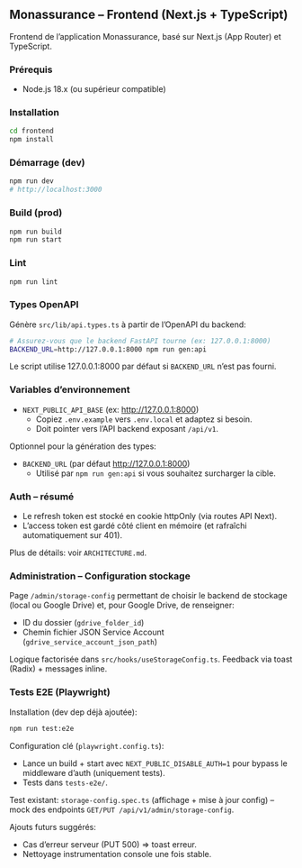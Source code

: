 ## Monassurance – Frontend (Next.js + TypeScript)

Frontend de l’application Monassurance, basé sur Next.js (App Router) et TypeScript.

### Prérequis
- Node.js 18.x (ou supérieur compatible)

### Installation
```bash
cd frontend
npm install
```

### Démarrage (dev)
```bash
npm run dev
# http://localhost:3000
```

### Build (prod)
```bash
npm run build
npm run start
```

### Lint
```bash
npm run lint
```

### Types OpenAPI
Génère `src/lib/api.types.ts` à partir de l’OpenAPI du backend:
```bash
# Assurez-vous que le backend FastAPI tourne (ex: 127.0.0.1:8000)
BACKEND_URL=http://127.0.0.1:8000 npm run gen:api
```
Le script utilise 127.0.0.1:8000 par défaut si `BACKEND_URL` n’est pas fourni.

### Variables d’environnement
- `NEXT_PUBLIC_API_BASE` (ex: http://127.0.0.1:8000)
	- Copiez `.env.example` vers `.env.local` et adaptez si besoin.
	- Doit pointer vers l’API backend exposant `/api/v1`.

Optionnel pour la génération des types:
- `BACKEND_URL` (par défaut http://127.0.0.1:8000)
	- Utilisé par `npm run gen:api` si vous souhaitez surcharger la cible.

### Auth – résumé
- Le refresh token est stocké en cookie httpOnly (via routes API Next).
- L’access token est gardé côté client en mémoire (et rafraîchi automatiquement sur 401).

Plus de détails: voir `ARCHITECTURE.md`.

### Administration – Configuration stockage

Page `/admin/storage-config` permettant de choisir le backend de stockage (local ou Google Drive) et, pour Google Drive, de renseigner:
- ID du dossier (`gdrive_folder_id`)
- Chemin fichier JSON Service Account (`gdrive_service_account_json_path`)

Logique factorisée dans `src/hooks/useStorageConfig.ts`. Feedback via toast (Radix) + messages inline.

### Tests E2E (Playwright)

Installation (dev dep déjà ajoutée):
```bash
npm run test:e2e
```
Configuration clé (`playwright.config.ts`):
- Lance un build + start avec `NEXT_PUBLIC_DISABLE_AUTH=1` pour bypass le middleware d’auth (uniquement tests).
- Tests dans `tests-e2e/`.

Test existant: `storage-config.spec.ts` (affichage + mise à jour config) – mock des endpoints `GET/PUT /api/v1/admin/storage-config`.

Ajouts futurs suggérés:
- Cas d’erreur serveur (PUT 500) => toast erreur.
- Nettoyage instrumentation console une fois stable.
